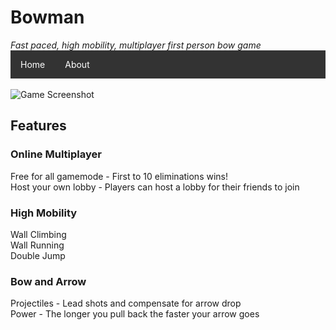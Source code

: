 <h1>Bowman</h1>
<i>Fast paced, high mobility, multiplayer first person bow game</i>
<ul style="list-style-type:none;margin:0;padding:0;overflow: hidden;background-color: #333;">
  <li style="float: left;"><a style="display:block;color:white;text-align:center;padding: 14px 16px;text-decoration:none;" href="/Bowman">Home</a></li>
  <li style="float: left;"><a style="display:block;color:white;text-align:center;padding: 14px 16px;text-decoration:none;" href="/Bowman/about">About</a></li>
</ul>
<br>
<img src="https://i.imgur.com/bnQY9Iq.png" alt="Game Screenshot" align="middle">

<h2>Features</h2>
<h3>Online Multiplayer</h3>
Free for all gamemode - First to 10 eliminations wins!
<br>
Host your own lobby - Players can host a lobby for their friends to join
<br>
<h3>High Mobility</h3>
Wall Climbing
<br>
Wall Running
<br>
Double Jump
<br>
<h3>Bow and Arrow</h3>
Projectiles - Lead shots and compensate for arrow drop
<br>
Power - The longer you pull back the faster your arrow goes
